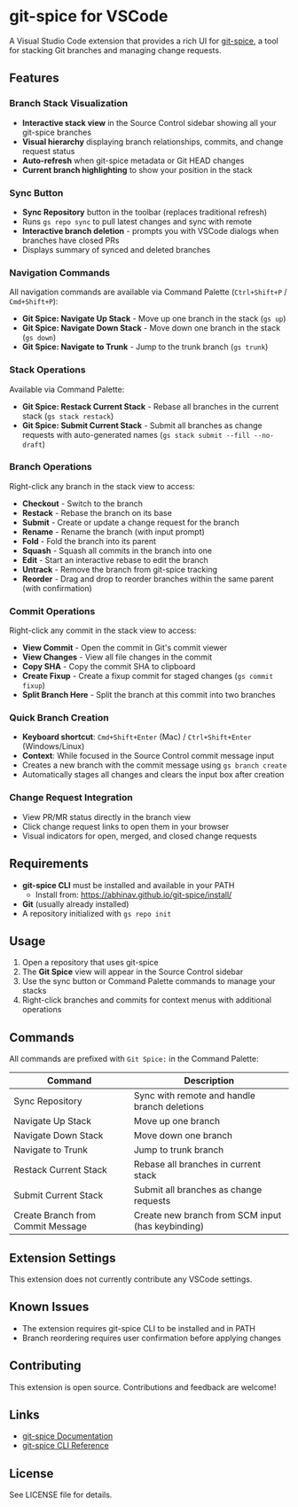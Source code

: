 # git-spice for VSCode

A Visual Studio Code extension that provides a rich UI for [git-spice](https://abhinav.github.io/git-spice/), a tool for stacking Git branches and managing change requests.

## Features

### Branch Stack Visualization

- **Interactive stack view** in the Source Control sidebar showing all your git-spice branches
- **Visual hierarchy** displaying branch relationships, commits, and change request status
- **Auto-refresh** when git-spice metadata or Git HEAD changes
- **Current branch highlighting** to show your position in the stack

### Sync Button

- **Sync Repository** button in the toolbar (replaces traditional refresh)
- Runs `gs repo sync` to pull latest changes and sync with remote
- **Interactive branch deletion** - prompts you with VSCode dialogs when branches have closed PRs
- Displays summary of synced and deleted branches

### Navigation Commands

All navigation commands are available via Command Palette (`Ctrl+Shift+P` / `Cmd+Shift+P`):

- **Git Spice: Navigate Up Stack** - Move up one branch in the stack (`gs up`)
- **Git Spice: Navigate Down Stack** - Move down one branch in the stack (`gs down`)
- **Git Spice: Navigate to Trunk** - Jump to the trunk branch (`gs trunk`)

### Stack Operations

Available via Command Palette:

- **Git Spice: Restack Current Stack** - Rebase all branches in the current stack (`gs stack restack`)
- **Git Spice: Submit Current Stack** - Submit all branches as change requests with auto-generated names (`gs stack submit --fill --no-draft`)

### Branch Operations

Right-click any branch in the stack view to access:

- **Checkout** - Switch to the branch
- **Restack** - Rebase the branch on its base
- **Submit** - Create or update a change request for the branch
- **Rename** - Rename the branch (with input prompt)
- **Fold** - Fold the branch into its parent
- **Squash** - Squash all commits in the branch into one
- **Edit** - Start an interactive rebase to edit the branch
- **Untrack** - Remove the branch from git-spice tracking
- **Reorder** - Drag and drop to reorder branches within the same parent (with confirmation)

### Commit Operations

Right-click any commit in the stack view to access:

- **View Commit** - Open the commit in Git's commit viewer
- **View Changes** - View all file changes in the commit
- **Copy SHA** - Copy the commit SHA to clipboard
- **Create Fixup** - Create a fixup commit for staged changes (`gs commit fixup`)
- **Split Branch Here** - Split the branch at this commit into two branches

### Quick Branch Creation

- **Keyboard shortcut**: `Cmd+Shift+Enter` (Mac) / `Ctrl+Shift+Enter` (Windows/Linux)
- **Context**: While focused in the Source Control commit message input
- Creates a new branch with the commit message using `gs branch create`
- Automatically stages all changes and clears the input box after creation

### Change Request Integration

- View PR/MR status directly in the branch view
- Click change request links to open them in your browser
- Visual indicators for open, merged, and closed change requests

## Requirements

- **git-spice CLI** must be installed and available in your PATH
  - Install from: https://abhinav.github.io/git-spice/install/
- **Git** (usually already installed)
- A repository initialized with `gs repo init`

## Usage

1. Open a repository that uses git-spice
2. The **Git Spice** view will appear in the Source Control sidebar
3. Use the sync button or Command Palette commands to manage your stacks
4. Right-click branches and commits for context menus with additional operations

## Commands

All commands are prefixed with `Git Spice:` in the Command Palette:

| Command | Description |
|---------|-------------|
| Sync Repository | Sync with remote and handle branch deletions |
| Navigate Up Stack | Move up one branch |
| Navigate Down Stack | Move down one branch |
| Navigate to Trunk | Jump to trunk branch |
| Restack Current Stack | Rebase all branches in current stack |
| Submit Current Stack | Submit all branches as change requests |
| Create Branch from Commit Message | Create new branch from SCM input (has keybinding) |

## Extension Settings

This extension does not currently contribute any VSCode settings.

## Known Issues

- The extension requires git-spice CLI to be installed and in PATH
- Branch reordering requires user confirmation before applying changes

## Contributing

This extension is open source. Contributions and feedback are welcome!

## Links

- [git-spice Documentation](https://abhinav.github.io/git-spice/)
- [git-spice CLI Reference](https://abhinav.github.io/git-spice/cli/reference/)

## License

See LICENSE file for details.
